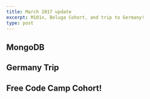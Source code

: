 ```yaml
---
title: March 2017 update
excerpt: M101x, Beluga Cohort, and trip to Germany!
type: post
---
```


## MongoDB

## Germany Trip

## Free Code Camp Cohort!
